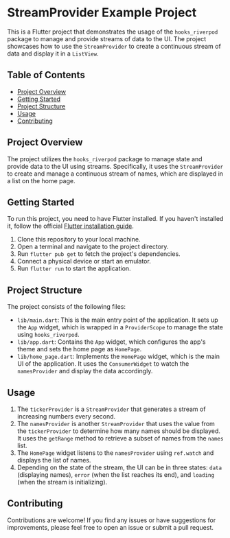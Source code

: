 # StreamProvider Example Project

This is a Flutter project that demonstrates the usage of the `hooks_riverpod` package to manage and provide streams of data to the UI. The project showcases how to use the `StreamProvider` to create a continuous stream of data and display it in a `ListView`.

## Table of Contents

- [Project Overview](#project-overview)
- [Getting Started](#getting-started)
- [Project Structure](#project-structure)
- [Usage](#usage)
- [Contributing](#contributing)

## Project Overview

The project utilizes the `hooks_riverpod` package to manage state and provide data to the UI using streams. Specifically, it uses the `StreamProvider` to create and manage a continuous stream of names, which are displayed in a list on the home page.

## Getting Started

To run this project, you need to have Flutter installed. If you haven't installed it, follow the official [Flutter installation guide](https://flutter.dev/docs/get-started/install).

1. Clone this repository to your local machine.
2. Open a terminal and navigate to the project directory.
3. Run `flutter pub get` to fetch the project's dependencies.
4. Connect a physical device or start an emulator.
5. Run `flutter run` to start the application.

## Project Structure

The project consists of the following files:

- `lib/main.dart`: This is the main entry point of the application. It sets up the `App` widget, which is wrapped in a `ProviderScope` to manage the state using `hooks_riverpod`.
- `lib/app.dart`: Contains the `App` widget, which configures the app's theme and sets the home page as `HomePage`.
- `lib/home_page.dart`: Implements the `HomePage` widget, which is the main UI of the application. It uses the `ConsumerWidget` to watch the `namesProvider` and display the data accordingly.

## Usage

1. The `tickerProvider` is a `StreamProvider` that generates a stream of increasing numbers every second.
2. The `namesProvider` is another `StreamProvider` that uses the value from the `tickerProvider` to determine how many names should be displayed. It uses the `getRange` method to retrieve a subset of names from the `names` list.
3. The `HomePage` widget listens to the `namesProvider` using `ref.watch` and displays the list of names.
4. Depending on the state of the stream, the UI can be in three states: `data` (displaying names), `error` (when the list reaches its end), and `loading` (when the stream is initializing).

## Contributing

Contributions are welcome! If you find any issues or have suggestions for improvements, please feel free to open an issue or submit a pull request.
